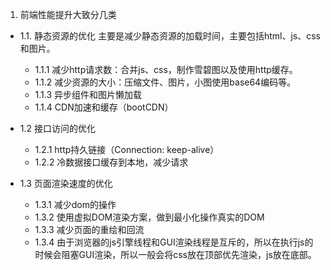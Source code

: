 1. 前端性能提升大致分几类
- 1.1. 静态资源的优化
  主要是减少静态资源的加载时间，主要包括html、js、css和图片。
  - 1.1.1 减少http请求数：合并js、css，制作雪碧图以及使用http缓存。
  - 1.1.2 减少资源的大小：压缩文件、图片，小图使用base64编码等。
  - 1.1.3 异步组件和图片懒加载
  - 1.1.4 CDN加速和缓存（bootCDN）

- 1.2 接口访问的优化
  - 1.2.1 http持久链接（Connection: keep-alive）
  - 1.2.2 冷数据接口缓存到本地，减少请求

- 1.3 页面渲染速度的优化
  - 1.3.1 减少dom的操作
  - 1.3.2 使用虚拟DOM渲染方案，做到最小化操作真实的DOM
  - 1.3.3 减少页面的重绘和回流
  - 1.3.4 由于浏览器的js引擎线程和GUI渲染线程是互斥的，所以在执行js的时候会阻塞GUI渲染，所以一般会将css放在顶部优先渲染，js放在底部。